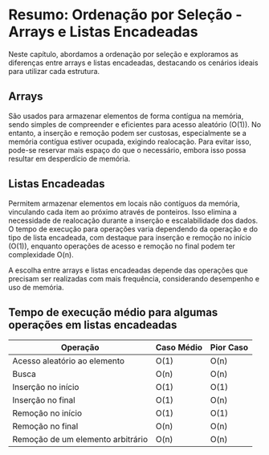# Resumo: Ordenação por Seleção - Arrays e Listas Encadeadas
Neste capítulo, abordamos a ordenação por seleção e exploramos as diferenças entre arrays e listas encadeadas, destacando os cenários ideais para utilizar cada estrutura.

## Arrays
São usados para armazenar elementos de forma contígua na memória, sendo simples de compreender e eficientes para acesso aleatório (O(1)). No entanto, a inserção e remoção podem ser custosas, especialmente se a memória contígua estiver ocupada, exigindo realocação. Para evitar isso, pode-se reservar mais espaço do que o necessário, embora isso possa resultar em desperdício de memória.

## Listas Encadeadas
Permitem armazenar elementos em locais não contíguos da memória, vinculando cada item ao próximo através de ponteiros. Isso elimina a necessidade de realocação durante a inserção e escalabilidade dos dados. O tempo de execução para operações varia dependendo da operação e do tipo de lista encadeada, com destaque para inserção e remoção no início (O(1)), enquanto operações de acesso e remoção no final podem ter complexidade O(n).

A escolha entre arrays e listas encadeadas depende das operações que precisam ser realizadas com mais frequência, considerando desempenho e uso de memória.

## Tempo de execução médio para algumas operações em listas encadeadas
| Operação                          | Caso Médio | Pior Caso |
| --------------------------------- | ---------- | --------- |
| Acesso aleatório ao elemento      | O(1)       | O(n)      |
| Busca                             | O(n)       | O(n)      |
| Inserção no início                | O(1)       | O(1)      |
| Inserção no final                 | O(1)       | O(n)      |
| Remoção no início                 | O(1)       | O(1)      |
| Remoção no final                  | O(n)       | O(n)      |
| Remoção de um elemento arbitrário | O(n)       | O(n)      |
